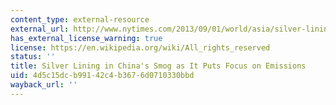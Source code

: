 ```yaml
---
content_type: external-resource
external_url: http://www.nytimes.com/2013/09/01/world/asia/silver-lining-in-chinas-smog-as-it-puts-focus-on-emissions.html?_r=0
has_external_license_warning: true
license: https://en.wikipedia.org/wiki/All_rights_reserved
status: ''
title: Silver Lining in China's Smog as It Puts Focus on Emissions
uid: 4d5c15dc-b991-42c4-b367-6d0710330bbd
wayback_url: ''
---
```

